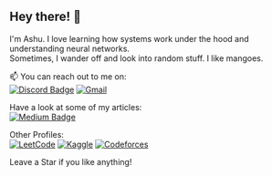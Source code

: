 Hey there! 👋
---

I'm Ashu. I love learning how systems work under the hood and understanding neural networks. <br>
Sometimes, I wander off and look into random stuff. I like mangoes.

<!--
### 🌐 **Ongoing Rust Projects**
- something that's kind of a database ..where you can store data with simple commands
- a lox interpreter from the codecrafters challenge
- a micro-kernel from Phillip Oppperman's blog

### 📫 How to Reach Me
- **Email:** pandaashutosh340@gmail.com
- **Discord ID:** 1128746304189780118

### 🌱 Currently Learning
- Advanced **Rust** concepts
- Crafting Interpreters by Robert Nystorm
-->

📫 You can reach out to me on:<br>
[![Discord Badge](https://img.shields.io/badge/Discord-2D48AA?style=for-the-badge&logo=discord&logoColor=white)](https://discordapp.com/users/1128746304189780118)
[![Gmail](https://img.shields.io/badge/Gmail-C13146?style=for-the-badge&logo=gmail&logoColor=white)](mailto:zenzap34@gmail.com)

Have a look at some of my articles: <br> 
[![Medium Badge](https://img.shields.io/badge/Medium-12100E?style=for-the-badge&logo=medium&logoColor=white)](https://medium.com/@zen-zap)

Other Profiles:<br>
[![LeetCode](https://img.shields.io/badge/LeetCode-000000?style=for-the-badge&logo=LeetCode&logoColor=#d16c06)](https://leetcode.com/u/zen-zap/)
[![Kaggle](https://img.shields.io/badge/Kaggle-035a7d?style=for-the-badge&logo=kaggle&logoColor=white)](https://www.kaggle.com/ashup340)
[![Codeforces](https://img.shields.io/badge/Codeforces-445f9d?style=for-the-badge&logo=Codeforces&logoColor=white)](https://codeforces.com/profile/Zeph340)

Leave a Star if you like anything!

